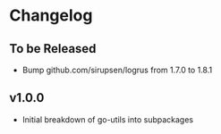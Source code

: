 # Changelog

## To be Released

* Bump github.com/sirupsen/logrus from 1.7.0 to 1.8.1

## v1.0.0

* Initial breakdown of go-utils into subpackages

